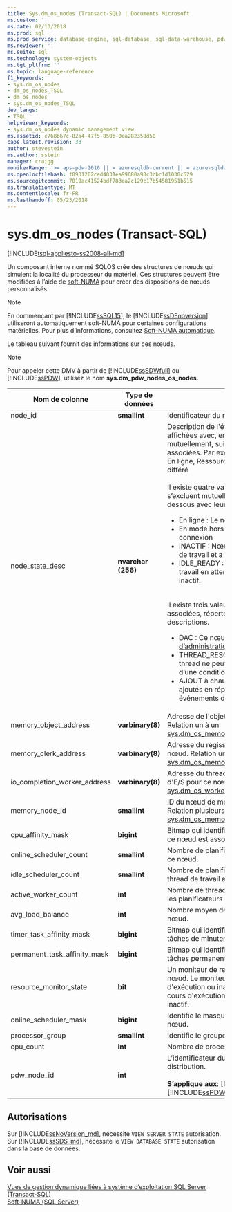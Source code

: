 ```yaml
---
title: Sys.dm_os_nodes (Transact-SQL) | Documents Microsoft
ms.custom: ''
ms.date: 02/13/2018
ms.prod: sql
ms.prod_service: database-engine, sql-database, sql-data-warehouse, pdw
ms.reviewer: ''
ms.suite: sql
ms.technology: system-objects
ms.tgt_pltfrm: ''
ms.topic: language-reference
f1_keywords:
- sys.dm_os_nodes
- dm_os_nodes_TSQL
- dm_os_nodes
- sys.dm_os_nodes_TSQL
dev_langs:
- TSQL
helpviewer_keywords:
- sys.dm_os_nodes dynamic management view
ms.assetid: c768b67c-82a4-47f5-850b-0ea282358d50
caps.latest.revision: 33
author: stevestein
ms.author: sstein
manager: craigg
monikerRange: '>= aps-pdw-2016 || = azuresqldb-current || = azure-sqldw-latest || >= sql-server-2016 || = sqlallproducts-allversions'
ms.openlocfilehash: f0931202ced4031ea99680a98c3cbc1d1030c629
ms.sourcegitcommit: 7019ac41524bdf783ea2c129c17b54581951b515
ms.translationtype: MT
ms.contentlocale: fr-FR
ms.lasthandoff: 05/23/2018
---
```

# <a name="sysdmosnodes-transact-sql"></a>sys.dm_os_nodes (Transact-SQL)
[!INCLUDE[tsql-appliesto-ss2008-all-md](../../includes/tsql-appliesto-ss2008-all-md.md)]

Un composant interne nommé SQLOS crée des structures de nœuds qui simulent la localité du processeur du matériel. Ces structures peuvent être modifiées à l’aide de [soft-NUMA](../../database-engine/configure-windows/soft-numa-sql-server.md) pour créer des dispositions de nœuds personnalisés.  

> [!NOTE]
> En commençant par [!INCLUDE[ssSQL15](../../includes/sssql15-md.md)], le [!INCLUDE[ssDEnoversion](../../includes/ssdenoversion-md.md)] utiliseront automatiquement soft-NUMA pour certaines configurations matérielles. Pour plus d’informations, consultez [Soft-NUMA automatique](../../database-engine/configure-windows/soft-numa-sql-server.md#automatic-soft-numa).
  
Le tableau suivant fournit des informations sur ces nœuds.  
  
> [!NOTE]
> Pour appeler cette DMV à partir de [!INCLUDE[ssSDWfull](../../includes/sssdwfull-md.md)] ou [!INCLUDE[ssPDW](../../includes/sspdw-md.md)], utilisez le nom **sys.dm_pdw_nodes_os_nodes**.  
  
|Nom de colonne|Type de données| Description|  
|-----------------|---------------|-----------------|  
|node_id|**smallint**|Identificateur du nœud.|  
|node_state_desc|**nvarchar (256)**|Description de l'état du nœud. Les valeurs sont affichées avec, en premier, les valeurs qui s'excluent mutuellement, suivies par les valeurs pouvant être associées. Par exemple :<br /> En ligne, Ressources de thread réduites, Préemptif différé<br /><br />Il existe quatre valeurs node_state_desc qui s’excluent mutuellement. Ils sont répertoriés ci-dessous avec leurs descriptions.<br /><ul><li>En ligne : Le nœud est en ligne<li>En mode hors connexion : Nœud est hors connexion<li>INACTIF : Nœud n’a aucune demande en attente de travail et a entré un état inactif.<li>IDLE_READY : Nœud n’a pas de demandes de travail en attente et est prêt à entrer dans un état inactif.</li></ul><br />Il existe trois valeurs node_state_desc pouvant être associées, répertoriées ci-dessous, avec leurs descriptions.<br /><ul><li>DAC : Ce nœud est réservé pour le [connexion d’administration dédiée](../../database-engine/configure-windows/diagnostic-connection-for-database-administrators.md).<li>THREAD_RESOURCES_LOW : Aucun nouveau thread ne peut être créés sur ce nœud en raison d’une condition de mémoire insuffisante.<li>AJOUT à chaud : Indique les nœuds ont été ajoutés en réponse à un accès rapide Ajouter des événements de l’UC.</li></ul>|  
|memory_object_address|**varbinary(8)**|Adresse de l'objet mémoire associé à ce nœud. Relation un à un [sys.dm_os_memory_objects](../../relational-databases/system-dynamic-management-views/sys-dm-os-memory-objects-transact-sql.md).memory_object_address.|  
|memory_clerk_address|**varbinary(8)**|Adresse du régisseur de mémoire associé à ce nœud. Relation un à un [sys.dm_os_memory_clerks](../../relational-databases/system-dynamic-management-views/sys-dm-os-memory-clerks-transact-sql.md).memory_clerk_address.|  
|io_completion_worker_address|**varbinary(8)**|Adresse du thread de travail assigné à l'achèvement d'E/S pour ce nœud. Relation un à un [sys.dm_os_workers](../../relational-databases/system-dynamic-management-views/sys-dm-os-workers-transact-sql.md).worker_address.|  
|memory_node_id|**smallint**|ID du nœud de mémoire auquel ce nœud appartient. Relation plusieurs-à-un à [sys.dm_os_memory_nodes](../../relational-databases/system-dynamic-management-views/sys-dm-os-memory-nodes-transact-sql.md).memory_node_id.|  
|cpu_affinity_mask|**bigint**|Bitmap qui identifie les unités centrales auxquelles ce nœud est associé.|  
|online_scheduler_count|**smallint**|Nombre de planificateurs en ligne qui sont gérés par ce nœud.|  
|idle_scheduler_count|**smallint**|Nombre de planificateurs en ligne qui n'ont aucun thread de travail actif.|  
|active_worker_count|**int**|Nombre de threads de travail qui sont actifs sur tous les planificateurs gérés par ce nœud.|  
|avg_load_balance|**int**|Nombre moyen de tâches par planificateur sur ce nœud.|  
|timer_task_affinity_mask|**bigint**|Bitmap qui identifie les planificateurs auxquels des tâches de minuterie peuvent être assignées.|  
|permanent_task_affinity_mask|**bigint**|Bitmap qui identifie les planificateurs auxquels des tâches permanentes peuvent être assignées.|  
|resource_monitor_state|**bit**|Un moniteur de ressource est assigné à chaque nœud. Le moniteur de ressource peut être en cours d'exécution ou inactif. La valeur 1 indique qu'il est en cours d'exécution et la valeur 0 indique qu'il est inactif.|  
|online_scheduler_mask|**bigint**|Identifie le masque d'affinité de processus pour ce nœud.|  
|processor_group|**smallint**|Identifie le groupe de processeurs pour ce nœud.|  
|cpu_count |**int** |Nombre de processeurs disponibles pour ce nœud. |
|pdw_node_id|**int**|L’identificateur du nœud qui se trouve sur cette distribution.<br /><br /> **S’applique aux**: [!INCLUDE[ssSDWfull](../../includes/sssdwfull-md.md)], [!INCLUDE[ssPDW](../../includes/sspdw-md.md)]|  
  
## <a name="permissions"></a>Autorisations

Sur [!INCLUDE[ssNoVersion_md](../../includes/ssnoversion-md.md)], nécessite `VIEW SERVER STATE` autorisation.   
Sur [!INCLUDE[ssSDS_md](../../includes/sssds-md.md)], nécessite le `VIEW DATABASE STATE` autorisation dans la base de données.   

## <a name="see-also"></a>Voir aussi    
 [Vues de gestion dynamique liées à système d’exploitation SQL Server &#40;Transact-SQL&#41;](../../relational-databases/system-dynamic-management-views/sql-server-operating-system-related-dynamic-management-views-transact-sql.md)   
 [Soft-NUMA &#40;SQL Server&#41;](../../database-engine/configure-windows/soft-numa-sql-server.md)  
  
